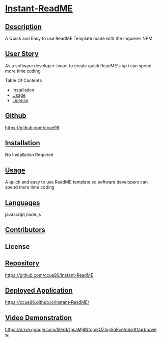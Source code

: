 # <ins>Instant-ReadME</ins>
  
  ## <ins>Description</ins>
  A Quick and Easy to use ReadME Template made with the Inquierer NPM

  ## <ins>User Story</ins> 
  As a software developer i want to create quick ReadME's sp i can spend more time coding
  
  Table Of Contents
  - [Installation](#installation)
  - [Usage](#usage)
  - [License](#license)

  ## <ins>Github</ins>
  https://github.com/ccue96

 

  ## <ins>Installation</ins>

  No Installation Required

  ## <ins>Usage</ins>
  A quick and easy to use ReadME template so software developers can spend more time coding


  ## <ins>Languages</ins>
  javascript,node.js

  ## <ins>Contributors</ins>
  

  ## License
  
  
  

  ## <ins>Repository</ins>
  https://github.com/ccue96/Instant-ReadME


  ## <ins>Deployed Application</ins>
  https://ccue96.github.io/Instant-ReadME/

## <ins>Video Demonstration</ins>
https://drive.google.com/file/d/1psaMj8NtgmkOZhqjSa8cetnIokKNarbn/view

    

